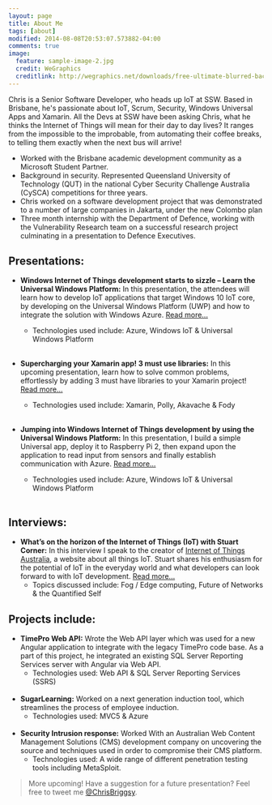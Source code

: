 ```yaml
---
layout: page
title: About Me
tags: [about]
modified: 2014-08-08T20:53:07.573882-04:00
comments: true
image:
  feature: sample-image-2.jpg
  credit: WeGraphics
  creditlink: http://wegraphics.net/downloads/free-ultimate-blurred-background-pack/
---
```


Chris is a Senior Software Developer, who heads up IoT at SSW. Based in Brisbane, he's passionate about IoT, Scrum, Security, Windows Universal Apps and Xamarin. All the Devs at SSW have been asking Chris, what he thinks the Internet of Things will mean for their day to day lives? It ranges from the impossible to the improbable, from automating their coffee breaks, to telling them exactly when the next bus will arrive!

* Worked with the Brisbane academic development community as a Microsoft Student Partner.
* Background in security. Represented Queensland University of Technology (QUT) in the national Cyber Security Challenge Australia (CySCA) competitions for three years.
* Chris worked on a software development project that was demonstrated to a number of large companies in Jakarta, under the new Colombo plan
* Three month internship with the Department of Defence, working with the Vulnerability Research team on a successful research project culminating in a presentation to Defence Executives.

## Presentations:

* **Windows Internet of Things development starts to sizzle – Learn the Universal Windows Platform:** In this presentation, the attendees will learn how to develop IoT applications that target Windows 10 IoT core, by developing on the Universal Windows Platform (UWP) and how to integrate the solution with Windows Azure. [Read more...](http://blog.chrisbriggsy.com/Windows-Internet-of-Things-development-starts-to-sizzle/)
  * Technologies used include: Azure, Windows IoT & Universal Windows Platform <BR><BR>

* **Supercharging your Xamarin app! 3 must use libraries:** In this upcoming presentation, learn how to solve common problems, effortlessly by adding 3 must have libraries to your Xamarin project!  [Read more...](http://blog.chrisbriggsy.com/Supercharging-your-Xamarin-app/)
  * Technologies used include: Xamarin, Polly, Akavache & Fody <BR><BR>

* **Jumping into Windows Internet of Things development by using the Universal Windows Platform:** In this presentation, I build a simple Universal app, deploy it to Raspberry Pi 2, then expand upon the application to read input from sensors and finally establish communication with Azure.  [Read more...](http://blog.chrisbriggsy.com/Dev-superpowers-Jumping-into-windows-internet-of-things/)
  * Technologies used include: Azure, Windows IoT & Universal Windows Platform <BR><BR>
  
## Interviews:

* **What’s on the horizon of the Internet of Things (IoT) with Stuart Corner:** In this interview I speak to the creator of [Internet of Things Australia](http://www.iotaustralia.org.au/), a website about all things IoT. Stuart shares his enthusiasm for the potential of IoT in the everyday world and what developers can look forward to with IoT development. [Read more...](http://blog.chrisbriggsy.com/Whats-on-the-horizon-of-IoT/)
  * Topics discussed include: Fog / Edge computing, Future of Networks & the Quantified Self <BR>
 
  
## Projects include:

* **TimePro Web API:** Wrote the Web API layer which was used for a new Angular application to integrate with the legacy TimePro code base. As a part of this project, he integrated an existing SQL Server Reporting Services server with Angular via Web API.
  * Technologies used: Web API & SQL Server Reporting Services (SSRS)<BR><BR>
* **SugarLearning:** Worked on a next generation induction tool, which streamlines the process of employee induction.
  * Technologies used: MVC5 & Azure<BR><BR>
* **Security Intrusion response:** Worked With an Australian Web Content Management Solutions (CMS) development company on uncovering the source and techniques used in order to compromise their CMS platform.
  * Technologies used: A wide range of different penetration testing tools including MetaSploit.
  
> More upcoming! Have a suggestion for a future presentation? Feel free to tweet me [@ChrisBriggsy](https://twitter.com/ChrisBriggsy).